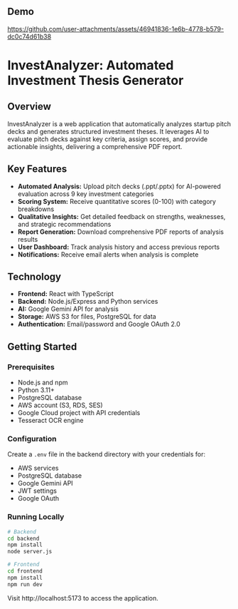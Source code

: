 ## Demo
https://github.com/user-attachments/assets/46941836-1e6b-4778-b579-dc0c74d61b38


# InvestAnalyzer: Automated Investment Thesis Generator

## Overview

InvestAnalyzer is a web application that automatically analyzes startup pitch decks and generates structured investment theses. It leverages AI to evaluate pitch decks against key criteria, assign scores, and provide actionable insights, delivering a comprehensive PDF report.

## Key Features

- **Automated Analysis:** Upload pitch decks (.ppt/.pptx) for AI-powered evaluation across 9 key investment categories
- **Scoring System:** Receive quantitative scores (0-100) with category breakdowns
- **Qualitative Insights:** Get detailed feedback on strengths, weaknesses, and strategic recommendations
- **Report Generation:** Download comprehensive PDF reports of analysis results
- **User Dashboard:** Track analysis history and access previous reports
- **Notifications:** Receive email alerts when analysis is complete

## Technology

- **Frontend:** React with TypeScript
- **Backend:** Node.js/Express and Python services
- **AI:** Google Gemini API for analysis
- **Storage:** AWS S3 for files, PostgreSQL for data
- **Authentication:** Email/password and Google OAuth 2.0

## Getting Started

### Prerequisites
- Node.js and npm
- Python 3.11+
- PostgreSQL database
- AWS account (S3, RDS, SES)
- Google Cloud project with API credentials
- Tesseract OCR engine

### Configuration
Create a `.env` file in the backend directory with your credentials for:
- AWS services
- PostgreSQL database
- Google Gemini API
- JWT settings
- Google OAuth

### Running Locally
```bash
# Backend
cd backend
npm install
node server.js

# Frontend
cd frontend
npm install
npm run dev
```

Visit http://localhost:5173 to access the application.
